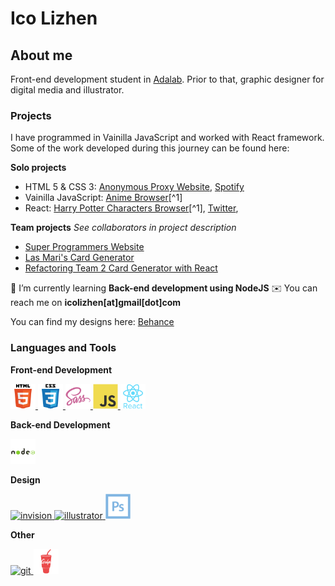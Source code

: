 # Ico Lizhen
## About me
Front-end development student in [Adalab](https://github.com/Adalab).
Prior to that, graphic designer for digital media and illustrator.

### Projects
I have programmed in Vainilla JavaScript and worked with React framework. Some of the work developed during this journey can be found here:

**Solo projects**
- HTML 5 & CSS 3: [Anonymous Proxy Website](http://beta.adalab.es/modulo-1-evaluacion-final-icoliz/), [Spotify](https://icoliz.github.io/global-exercise-spotify/)
- Vainilla JavaScript: [Anime Browser](http://beta.adalab.es/modulo-2-evaluacion-final-icoliz/)[^1]
- React: [Harry Potter Characters Browser](https://github.com/icoliz/harry-potter)[^1], [Twitter](https://icoliz.github.io/global-exercise-twitter/), 

**Team projects**
_See collaborators in project description_
- [Super Programmers Website](http://beta.adalab.es/project-promo-o-module-1-team-4/) 
- [Las Mari's Card Generator](http://beta.adalab.es/project-promo-o-module-2-team-9/card.html)
- [Refactoring Team 2 Card Generator with React](http://beta.adalab.es/project-promo-o-module-1-team-4/)

[^2]: Designed and developed by me

🌱 I’m currently learning **Back-end development using NodeJS**
✉️ You can reach me on **icolizhen[at]gmail[dot]com**

You can find my designs here:
[Behance](https://www.behance.net/icolizhen)

### Languages and Tools

**Front-end Development**

<a href="https://www.w3.org/html/" target="_blank" rel="noreferrer"> <img src="https://raw.githubusercontent.com/devicons/devicon/master/icons/html5/html5-original-wordmark.svg" alt="html5" width="40" height="40"/> </a>
 <a href="https://www.w3schools.com/css/" target="_blank" rel="noreferrer"> <img src="https://raw.githubusercontent.com/devicons/devicon/master/icons/css3/css3-original-wordmark.svg" alt="css3" width="40" height="40"/> </a>
<a href="https://sass-lang.com" target="_blank" rel="noreferrer"> <img src="https://raw.githubusercontent.com/devicons/devicon/master/icons/sass/sass-original.svg" alt="sass" width="40" height="40"/> </a>
 <a href="https://developer.mozilla.org/en-US/docs/Web/JavaScript" target="_blank" rel="noreferrer"> <img src="https://raw.githubusercontent.com/devicons/devicon/master/icons/javascript/javascript-original.svg" alt="javascript" width="40" height="40"/> </a>
<a href="https://reactjs.org/" target="_blank" rel="noreferrer"> <img src="https://raw.githubusercontent.com/devicons/devicon/master/icons/react/react-original-wordmark.svg" alt="react" width="40" height="40"/> </a>

**Back-end Development**

<a href="https://nodejs.org" target="_blank" rel="noreferrer"> <img src="https://raw.githubusercontent.com/devicons/devicon/master/icons/nodejs/nodejs-original-wordmark.svg" alt="nodejs" width="40" height="40"/> </a>

**Design**

<a href="https://www.invisionapp.com/" target="_blank" rel="noreferrer"> <img src="https://www.vectorlogo.zone/logos/invisionapp/invisionapp-icon.svg" alt="invision" width="40" height="40"/> </a>
<a href="https://www.adobe.com/in/products/illustrator.html" target="_blank" rel="noreferrer"> <img src="https://www.vectorlogo.zone/logos/adobe_illustrator/adobe_illustrator-icon.svg" alt="illustrator" width="40" height="40"/> </a>
<a href="https://www.photoshop.com/en" target="_blank" rel="noreferrer"> <img src="https://raw.githubusercontent.com/devicons/devicon/master/icons/photoshop/photoshop-line.svg" alt="photoshop" width="40" height="40"/> </a>
 
 **Other**
 
<a href="https://git-scm.com/" target="_blank" rel="noreferrer"> <img src="https://www.vectorlogo.zone/logos/git-scm/git-scm-icon.svg" alt="git" width="40" height="40"/> </a> <a href="https://gulpjs.com" target="_blank" rel="noreferrer"> <img src="https://raw.githubusercontent.com/devicons/devicon/master/icons/gulp/gulp-plain.svg" alt="gulp" width="40" height="40"/> </a>
